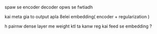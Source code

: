 spaw se encoder decoder opws se fwtiadh

kai meta gia to output apla 8elei embedding( encoder + regularization )

h pairnw dense layer me weight ktl ta kanw reg kai feed se embedding ?
